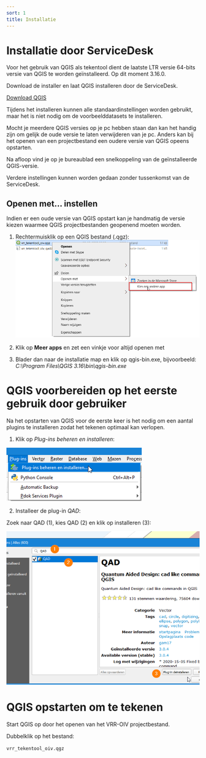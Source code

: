 ```yaml
---
sort: 1
title: Installatie
---
```


# Installatie door ServiceDesk

Voor het gebruik van QGIS als tekentool dient de laatste LTR versie 64-bits versie van QGIS te worden geïnstalleerd. Op dit moment 3.16.0. 

Download de installer en laat QGIS installeren door de ServiceDesk.

[Download QGIS](https://qgis.org/nl/site/forusers/download.html)

Tijdens het installeren kunnen alle standaardinstellingen worden gebruikt, maar het is niet nodig om de voorbeelddatasets te installeren. 

Mocht je meerdere QGIS versies op je pc hebben staan dan kan het handig zijn om gelijk de oude versie te laten verwijderen van je pc. Anders kan bij het openen van een projectbestand een oudere versie van QGIS opeens opstarten.

Na afloop vind je op je bureaublad een snelkoppeling van de geïnstalleerde QGIS-versie. 

Verdere instellingen kunnen worden gedaan zonder tussenkomst van de ServiceDesk.

## Openen met... instellen

Indien er een oude versie van QGIS opstart kan je handmatig de versie kiezen waarmee QGIS projectbestanden geopenend moeten worden.

1. Rechtermuisklik op een QGIS bestand (.qgz):
![alt text](./assets/qgis_openen_met.png "Klik op Plug-ins beheren en installeren...")

2. Klik op **Meer apps** en zet een vinkje voor altijd openen met
3. Blader dan naar de installatie map en klik op qgis-bin.exe, bijvoorbeeld:
   *C:\Program Files\QGIS 3.16\bin\qgis-bin.exe*

# QGIS voorbereiden op het eerste gebruik door gebruiker

Na het opstarten van QGIS voor de eerste keer is het nodig om een aantal plugins te installeren zodat het tekenen optimaal kan verlopen.

1. Klik op *Plug-ins beheren en installeren*:

![alt text](./assets/install_plugins.png "Klik op Plug-ins beheren en installeren...")

2. Installeer de plug-in *QAD*:

Zoek naar QAD (1), kies QAD (2) en klik op installeren (3):

![alt text](./assets/install_plugin.png "Klik op Plug-ins beheren en installeren...")

# QGIS opstarten om te tekenen

Start QGIS op door het openen van het VRR-OIV projectbestand.

Dubbelklik op het bestand:

`vrr_tekentool_oiv.qgz`